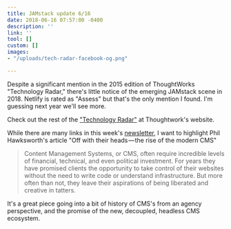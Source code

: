 ```yaml
---
title: JAMstack update 6/16
date: 2018-06-16 07:57:00 -0400
description: ''
link: ''
tool: []
custom: []
images:
- "/uploads/tech-radar-facebook-og.png"

---
```

Despite a significant mention in the 2015 edition of ThoughtWorks "Technology Radar," there's little notice of the emerging JAMstack scene in 2018. Netlify is rated as "Assess" but that's the only mention I found. I'm guessing next year we'll see more.

Check out the rest of the ["Technology Radar"](https://www.thoughtworks.com/radar) at Thoughtwork's website.

While there are many links in this week's [newsletter](https://www.getrevue.co/profile/thenewdynamic/issues/build-better-faster-websites-the-new-dynamic-6-16-119263), I want to highlight Phil Hawksworth's article "Off with their heads — the rise of the modern CMS"

> Content Management Systems, or CMS, often require incredible levels of financial, technical, and even political investment. For years they have promised clients the opportunity to take control of their websites without the need to write code or understand infrastructure. But more often than not, they leave their aspirations of being liberated and creative in tatters.

It's a great piece going into a bit of history of CMS's from an agency perspective, and the promise of the new, decoupled, headless CMS ecosystem.